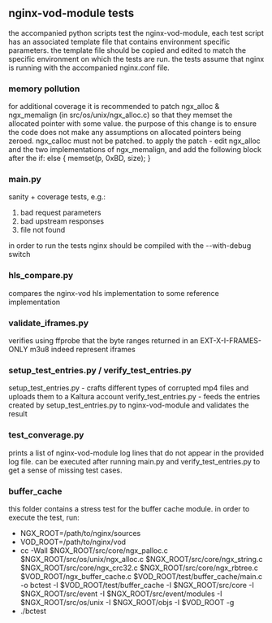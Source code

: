 ## nginx-vod-module tests

the accompanied python scripts test the nginx-vod-module, each test script has an associated template file
that contains environment specific parameters. the template file should be copied and edited to match the 
specific environment on which the tests are run.
the tests assume that nginx is running with the accompanied nginx.conf file.

### memory pollution

for additional coverage it is recommended to patch ngx_alloc & ngx_memalign (in src/os/unix/ngx_alloc.c)
so that they memset the allocated pointer with some value. the purpose of this change is to ensure the
code does not make any assumptions on allocated pointers being zeroed. ngx_calloc must not be patched.
to apply the patch - edit ngx_alloc and the two implementations of ngx_memalign, and add the following
block after the if:
    else {
        memset(p, 0xBD, size);
    }

### main.py

sanity + coverage tests, e.g.:
  1. bad request parameters
  2. bad upstream responses
  3. file not found

in order to run the tests nginx should be compiled with the --with-debug switch
  
### hls_compare.py

compares the nginx-vod hls implementation to some reference implementation

### validate_iframes.py

verifies using ffprobe that the byte ranges returned in an EXT-X-I-FRAMES-ONLY m3u8 indeed represent iframes

### setup_test_entries.py / verify_test_entries.py

setup_test_entries.py - crafts different types of corrupted mp4 files and uploads them to a Kaltura account
verify_test_entries.py - feeds the entries created by setup_test_entries.py to nginx-vod-module and validates the result

### test_converage.py

prints a list of nginx-vod-module log lines that do not appear in the provided log file.
can be executed after running main.py and verify_test_entries.py to get a sense of missing test cases.

### buffer_cache

this folder contains a stress test for the buffer cache module. in order to execute the test, run:
 * NGX_ROOT=/path/to/nginx/sources
 * VOD_ROOT=/path/to/nginx/vod
 * cc -Wall $NGX_ROOT/src/core/ngx_palloc.c $NGX_ROOT/src/os/unix/ngx_alloc.c $NGX_ROOT/src/core/ngx_string.c $NGX_ROOT/src/core/ngx_crc32.c $NGX_ROOT/src/core/ngx_rbtree.c $VOD_ROOT/ngx_buffer_cache.c $VOD_ROOT/test/buffer_cache/main.c -o bctest -I $VOD_ROOT/test/buffer_cache -I $NGX_ROOT/src/core -I $NGX_ROOT/src/event -I $NGX_ROOT/src/event/modules -I $NGX_ROOT/src/os/unix -I $NGX_ROOT/objs -I $VOD_ROOT -g
 * ./bctest
